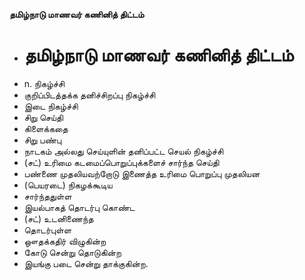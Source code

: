 **தமிழ்நாடு மாணவர் கணினித் திட்டம்**
- # தமிழ்நாடு மாணவர் கணினித் திட்டம்
- n. நிகழ்ச்சி
- குறிப்பிடத்தக்க தனிச்சிறப்பு நிகழ்ச்சி
- இடை நிகழ்ச்சி
- சிறு செய்தி
- கிளைக்கதை
- சிறு  பண்பு
- நாடகம் அல்லது செய்யுளின் தனிப்பட்ட செயல் நிகழ்ச்சி
- (சட்) உரிமை கடமைப்பொறுப்புக்களைச் சார்ந்த செய்தி
- பண்ணை முதலியவற்றோடு இணைத்த உரிமை பொறுப்பு முதலியன
- (பெயரடை) நிகழக்கூடிய
- சார்ந்ததுள்ள
- இயல்பாகத் தொடர்பு கொண்ட
- (சட்) உடனிணைந்த
- தொடர்புள்ள
- ஔதக்கதிர் விழுகின்ற
- கோடு சென்று தொடுகின்ற
- இயங்கு படை சென்று தாக்குகின்ற.

